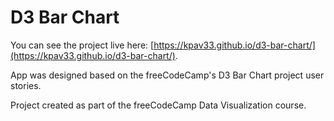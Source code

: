 # D3 Bar Chart

You can see the project live here: [https://kpav33.github.io/d3-bar-chart/](https://kpav33.github.io/d3-bar-chart/).

App was designed based on the freeCodeCamp's D3 Bar Chart project user stories.

Project created as part of the freeCodeCamp Data Visualization course.